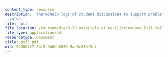 ```yaml
---
content_type: resource
description: 'Thermohelp logs of student discussions to support problem sets: Joule-Thompson
  valve.'
file: null
file_location: /coursemedia/3-20-materials-at-equilibrium-sma-5111-fall-2003/94980f2784f53b0b65369ae8c813f9c7_ps35.pdf
file_type: application/pdf
resourcetype: Document
title: ps35.pdf
uid: 94980f27-84f5-3b0b-6536-9ae8c813f9c7
---
```

